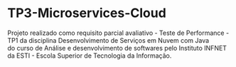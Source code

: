 # TP3-Microservices-Cloud
Projeto realizado como requisito parcial avaliativo - Teste de Performance - TP1 da disciplina Desenvolvimento de Serviços em Nuvem com Java  
do curso de Análise e desenvolvimento de softwares pelo Instituto INFNET da ESTI - Escola Superior de Tecnologia da Informação.

